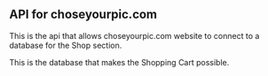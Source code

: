 ## API for choseyourpic.com

This is the api that allows choseyourpic.com website to connect to a database for the Shop section.

This is the database that makes the Shopping Cart possible.
